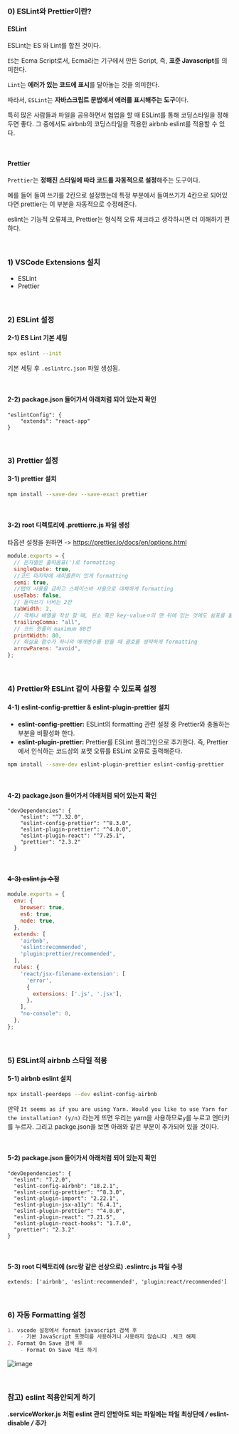### 0) ESLint와 Prettier이란?

#### ESLint
ESLint는 ES 와 Lint를 합친 것이다.

`ES`는 Ecma Script로서, Ecma라는 기구에서 만든 Script, 즉, **표준 Javascript**를 의미한다.

`Lint`는 **에러가 있는 코드에 표시**를 달아놓는 것을 의미한다. 

따라서, `ESLint`는 **자바스크립트 문법에서 에러를 표시해주는 도구**이다.

특히 많은 사람들과 파일을 공유하면서 협업을 할 때 ESLint를 통해 코딩스타일을 정해두면 좋다. 그 중에서도 airbnb의 코딩스타일을 적용한 airbnb eslint를 적용할 수 있다.

<br>

#### Prettier

`Prettier`는 **정해진 스타일에 따라 코드를 자동적으로 설정**해주는 도구이다.

예를 들어 들여 쓰기를 2칸으로 설정했는데 특정 부분에서 들여쓰기가 4칸으로 되어있다면 prettier는 이 부분을 자동적으로 수정해준다. 

eslint는 기능적 오류체크, Prettier는 형식적 오류 체크라고 생각하시면 더 이해하기 편하다.

<br>

### 1) **VSCode Extensions 설치**

- ESLint
- Prettier

<br>

### 2) ESLint 설정


#### 2-1) ES Lint 기본 세팅

```bash
npx eslint --init
```

기본 세팅 후 `.eslintrc.json` 파일 생성됨.

<br>

#### 2-2) **package.json 들어가서 아래처럼 되어 있는지 확인**

```
"eslintConfig": {
    "extends": "react-app"
}
```

<br>

### 3) Prettier 설정


#### 3-1) **prettier 설치**

```bash
npm install --save-dev --save-exact prettier
```

<br>

#### 3-2) **root 디렉토리에 .prettierrc.js 파일 생성**

타옵션 설정을 원하면 -> https://prettier.io/docs/en/options.html

```jsx
module.exports = {
  // 문자열은 홀따옴표(')로 formatting
  singleQuote: true,
  //코드 마지막에 세미콜른이 있게 formatting
  semi: true,
  //탭의 사용을 금하고 스페이스바 사용으로 대체하게 formatting
  useTabs: false,
  // 들여쓰기 너비는 2칸
  tabWidth: 2,
  // 객체나 배열을 작성 할 때, 원소 혹은 key-valueㅇ의 맨 뒤에 있는 것에도 쉼표를 붙임
  trailingComma: "all",
  // 코드 한줄이 maximum 80칸
  printWidth: 80,
  // 화살표 함수가 하나의 매개변수를 받을 때 괄호를 생략하게 formatting
  arrowParens: "avoid",
};
```

<br>

### 4) Prettier와 ESLint 같이 사용할 수 있도록 설정


#### 4-1) **eslint-config-prettier & eslint-plugin-prettier 설치**

- **eslint-config-prettier:** ESLint의 formatting 관련 설정 중 Prettier와 충돌하는 부분을 비활성화 한다.
- **eslint-plugin-prettier:** Prettier를 ESLint 플러그인으로 추가한다. 즉, Prettier에서 인식하는 코드상의 포맷 오류를 ESLint 오류로 출력해준다.

```bash
npm install --save-dev eslint-plugin-prettier eslint-config-prettier
```

<br>

#### 4-2) **package.json 들어가서 아래처럼 되어 있는지 확인**

```
"devDependencies": {
    "eslint": "^7.32.0",
    "eslint-config-prettier": "^8.3.0",
    "eslint-plugin-prettier": "^4.0.0",
    "eslint-plugin-react": "^7.25.1",
    "prettier": "2.3.2"
  }
```

<br>

#### ~~4-3) **eslint.js 수정**~~

```jsx
module.exports = {
  env: {
    browser: true,
    es6: true,
    node: true,
  },
  extends: [
    'airbnb',
    'eslint:recommended',
    'plugin:prettier/recommended',
  ],
  rules: {
    'react/jsx-filename-extension': [
      'error',
      {
        extensions: ['.js', '.jsx'],
      },
    ],
    "no-console": 0,
  },
};
```

<br>

### 5) ESLint의 airbnb 스타일 적용

#### 5-1) **airbnb eslint 설치**

```bash
npx install-peerdeps --dev eslint-config-airbnb
```

만약 `It seems as if you are using Yarn. Would you like to use Yarn for the installation? (y/n)` 라는게 뜨면 우리는 yarn을 사용하므로`y`를 누르고 엔터키를 누르자.
그리고 packge.json을 보면 아래와 같은 부분이 추가되어 있을 것이다.

<br>

#### 5-2) **package.json 들어가서 아래처럼 되어 있는지 확인**

```
"devDependencies": {
  "eslint": "7.2.0",
  "eslint-config-airbnb": "18.2.1",
  "eslint-config-prettier": "^8.3.0",
  "eslint-plugin-import": "2.22.1",
  "eslint-plugin-jsx-a11y": "6.4.1",
  "eslint-plugin-prettier": "^4.0.0",
  "eslint-plugin-react": "7.21.5",
  "eslint-plugin-react-hooks": "1.7.0",
  "prettier": "2.3.2"
}
```

<br>

#### 5-3) **root 디렉토리에 (src랑 같은 선상으로) .eslintrc.js 파일 수정**

```
extends: ['airbnb', 'eslint:recommended', 'plugin:react/recommended']
```
<br>

### 6) **자동 Formatting 설정**

```markdown
1. vscode 설정에서 format javascript 검색 후
    - 기본 JavaScript 포맷터를 사용하거나 사용하지 않습니다 .체크 해제
2. Format On Save 검색 후
    - Format On Save 체크 하기
```

![image](https://user-images.githubusercontent.com/62600984/132952055-c5c29837-a14f-4e3f-b106-5659b8f51940.png)


<br>

### 참고) eslint 적용안되게 하기

**.serviceWorker.js 처럼 eslint 관리 안받아도 되는 파일에는 파일 최상단에 */* eslint-disable */* 추가**
